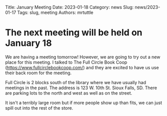Title: January Meeting
Date: 2023-01-18
Category: news
Slug: news/2023-01-17
Tags: slug, meeting
Authors: mrtuttle

The next meeting will be held on January 18
===========================================

  We are having a meeting tomorrow!  However, we are going to try out a new place for this meeting.  I talked to The Full Circle Book Coop (https://www.fullcirclebookcoop.com/) and they are excited to have us use their back room for the meeting.

  Full Circle is 2 blocks south of the library where we have usually had meetings in the past.  The address is 123 W. 10th St. Sioux Falls, SD.  There are parking lots to the north and west as well as on the street.

  It isn't a terribly large room but if more people show up than fits, we can just spill out into the rest of the store.
